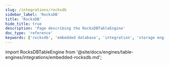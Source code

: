 ```yaml
---
slug: /integrations/rocksdb
sidebar_label: 'RocksDB'
title: 'RocksDB'
hide_title: true
description: 'Page describing the RocksDBTableEngine'
doc_type: 'reference'
keywords: ['rocksdb', 'embedded database', 'integration', 'storage engine', 'key-value store']
---
```


import RocksDBTableEngine from '@site/docs/engines/table-engines/integrations/embedded-rocksdb.md';

<RocksDBTableEngine/>
